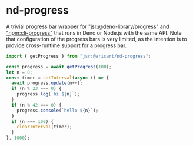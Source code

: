 # nd-progress

A trivial progress bar wrapper for
["jsr:@deno-library/progress"](https://github.com/deno-library/progress) and
["npm:cli-progress"](https://github.com/npkgz/cli-progress) that runs in Deno or
Node.js with the same API. Note that configuration of the progress bars is very
limited, as the intention is to provide cross-runtime support for a progress
bar.

```typescript
import { getProgress } from "jsr:@aricart/nd-progress";

const progress = await getProgress(100);
let n = 0;
const timer = setInterval(async () => {
  await progress.update(n++);
  if (n % 23 === 0) {
    progress.log(`hi ${n}`);
  }
  if (n % 42 === 0) {
    progress.console(`hello ${n}`);
  }
  if (n === 100) {
    clearInterval(timer);
  }
}, 1000);
```
